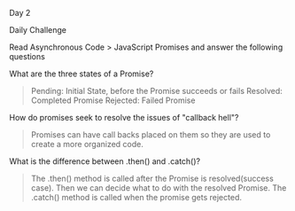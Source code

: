 Day 2

Daily Challenge

Read Asynchronous Code > JavaScript Promises and answer the following questions

What are the three states of a Promise?
>Pending: Initial State, before the Promise succeeds or fails
Resolved: Completed Promise
Rejected: Failed Promise

How do promises seek to resolve the issues of "callback hell"?
>Promises can have call backs placed on them so they are used to create a more organized code.

What is the difference between .then() and .catch()?
> The .then() method is called after the Promise is resolved(success case). Then we can decide what to do with the resolved Promise.
>The .catch() method is called when the promise gets rejected.